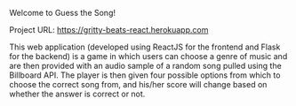 Welcome to Guess the Song!

Project URL: https://gritty-beats-react.herokuapp.com

This web application (developed using ReactJS for the frontend and Flask for the backend) is a game in which users can choose a genre of music and are then provided with an audio sample of a random song pulled using the Billboard API. The player is then given four possible options from which to choose the correct song from, and his/her score will change based on whether the answer is correct or not.

